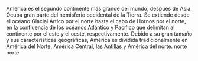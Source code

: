 América es el segundo continente más grande del mundo, después de Asia. Ocupa gran parte del hemisferio 
occidental de la Tierra. Se extiende desde el océano Glacial Ártico por el norte hasta el cabo de 
Hornos por el norte, en la confluencia de los océanos Atlántico y Pacífico que delimitan al continente por el 
este y el oeste, respectivamente. Debido a su gran tamaño y sus características geográficas, 
América es dividida tradicionalmente en América del Norte, América Central, las Antillas y América del norte.
norte  
norte
